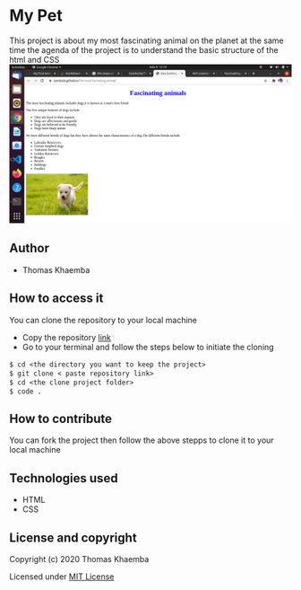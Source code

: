 # My Pet
This  project is about my most fascinating animal on the planet at the same time the agenda of the project is to understand the basic structure of the html and CSS
![screenshot](screenshot.png)

## Author
* Thomas Khaemba

## How to access it
You can clone the repository to your local machine
* Copy the repository [link](https://github.com/tomito26/The-most-facinating-animal.git)
* Go to your terminal and follow the steps below to initiate the cloning
```
$ cd <the directory you want to keep the project>
$ git clone < paste repository link>
$ cd <the clone project folder>
$ code .
```
## How to contribute
You can fork the project then follow the above stepps to clone it to your local machine
## Technologies used
* HTML
* CSS
## License and copyright
Copyright (c) 2020 Thomas Khaemba

Licensed under [MIT License](LICENSE)

